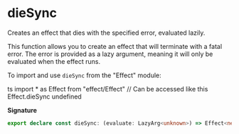 # dieSync

Creates an effect that dies with the specified error, evaluated lazily.

This function allows you to create an effect that will terminate with a fatal error.
The error is provided as a lazy argument, meaning it will only be evaluated when the effect runs.

To import and use `dieSync` from the "Effect" module:

ts
import \* as Effect from "effect/Effect"
// Can be accessed like this
Effect.dieSync
undefined

**Signature**

```ts
export declare const dieSync: (evaluate: LazyArg<unknown>) => Effect<never>
```
